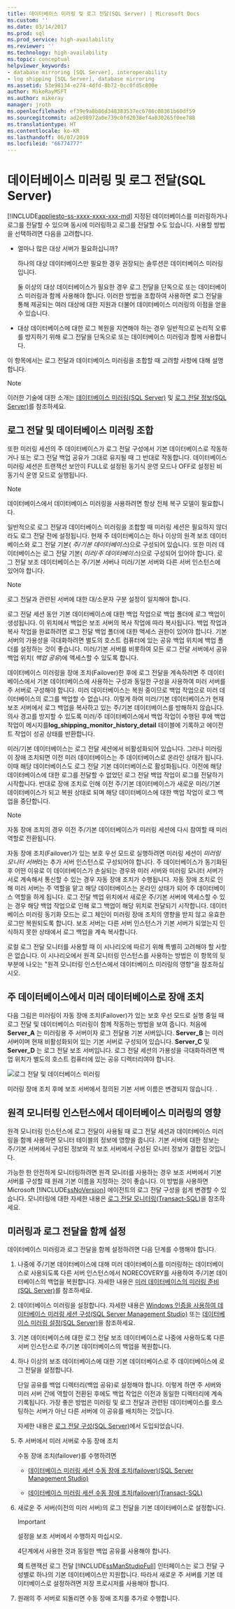 ```yaml
---
title: 데이터베이스 미러링 및 로그 전달(SQL Server) | Microsoft Docs
ms.custom: ''
ms.date: 03/14/2017
ms.prod: sql
ms.prod_service: high-availability
ms.reviewer: ''
ms.technology: high-availability
ms.topic: conceptual
helpviewer_keywords:
- database mirroring [SQL Server], interoperability
- log shipping [SQL Server], database mirroring
ms.assetid: 53e98134-e274-4dfd-8b72-0cc0fd5c800e
author: MikeRayMSFT
ms.author: mikeray
manager: jroth
ms.openlocfilehash: ef39e9a8b86d348383537ec6786c08361b60df59
ms.sourcegitcommit: ad2e98972a0e739c0fd2038ef4a030265f0ee788
ms.translationtype: HT
ms.contentlocale: ko-KR
ms.lasthandoff: 06/07/2019
ms.locfileid: "66774777"
---
```

# <a name="database-mirroring-and-log-shipping-sql-server"></a>데이터베이스 미러링 및 로그 전달(SQL Server)
[!INCLUDE[appliesto-ss-xxxx-xxxx-xxx-md](../../includes/appliesto-ss-xxxx-xxxx-xxx-md.md)]
  지정된 데이터베이스를 미러링하거나 로그를 전달할 수 있으며 동시에 미러링하고 로그를 전달할 수도 있습니다. 사용할 방법을 선택하려면 다음을 고려합니다.  
  
-   얼마나 많은 대상 서버가 필요하십니까?  
  
     하나의 대상 데이터베이스만 필요한 경우 권장되는 솔루션은 데이터베이스 미러링입니다.  
  
     둘 이상의 대상 데이터베이스가 필요한 경우 로그 전달을 단독으로 또는 데이터베이스 미러링과 함께 사용해야 합니다. 이러한 방법을 조합하여 사용하면 로그 전달을 통해 제공되는 여러 대상에 대한 지원과 더불어 데이터베이스 미러링의 이점을 얻을 수 있습니다.  
  
-   대상 데이터베이스에 대한 로그 복원을 지연해야 하는 경우 일반적으로 논리적 오류를 방지하기 위해 로그 전달을 단독으로 또는 데이터베이스 미러링과 함께 사용합니다.  
  
 이 항목에서는 로그 전달과 데이터베이스 미러링을 조합할 때 고려할 사항에 대해 설명합니다.  
  
> [!NOTE]  
>  이러한 기술에 대한 소개는 [데이터베이스 미러링&#40;SQL Server&#41;](../../database-engine/database-mirroring/database-mirroring-sql-server.md) 및 [로그 전달 정보&#40;SQL Server&#41;](../../database-engine/log-shipping/about-log-shipping-sql-server.md)를 참조하세요.  
  
## <a name="combining-log-shipping-and-database-mirroring"></a>로그 전달 및 데이터베이스 미러링 조합  
 또한 미러링 세션의 주 데이터베이스가 로그 전달 구성에서 기본 데이터베이스로 작동하거나 또는 로그 전달 백업 공유가 그대로 유지될 때 그 반대로 작동합니다. 데이터베이스 미러링 세션은 트랜잭션 보안이 FULL로 설정된 동기식 운영 모드나 OFF로 설정된 비동기식 운영 모드로 실행됩니다.  
  
> [!NOTE]  
>  데이터베이스에서 데이터베이스 미러링을 사용하려면 항상 전체 복구 모델이 필요합니다.  
  
 일반적으로 로그 전달과 데이터베이스 미러링을 조합할 때 미러링 세션은 필요하지 않더라도 로그 전달 전에 설정됩니다. 현재 주 데이터베이스는 하나 이상의 원격 보조 데이터베이스와 로그 전달 기본( *주/기본 데이터베이스*)으로 구성되어 있습니다. 또한 미러 데이터베이스는 로그 전달 기본( *미러/주 데이터베이스*)으로 구성되어 있어야 합니다. 로그 전달 보조 데이터베이스는 주/기본 서버나 미러/기본 서버와 다른 서버 인스턴스에 있어야 합니다.  
  
> [!NOTE]  
>  로그 전달과 관련된 서버에 대한 대/소문자 구분 설정이 일치해야 합니다.  
  
 로그 전달 세션 동안 기본 데이터베이스에 대한 백업 작업으로 백업 폴더에 로그 백업이 생성됩니다. 이 위치에서 백업은 보조 서버의 복사 작업에 따라 복사됩니다. 백업 작업과 복사 작업을 완료하려면 로그 전달 백업 폴더에 대한 액세스 권한이 있어야 합니다. 기본 서버의 가용성을 극대화하려면 별도의 호스트 컴퓨터에 있는 공유 백업 위치에 백업 폴더를 설정하는 것이 좋습니다. 미러/기본 서버를 비롯하여 모든 로그 전달 서버에서 공유 백업 위치( *백업 공유*)에 액세스할 수 있도록 합니다.  
  
 데이터베이스 미러링을 장애 조치(Failover)한 후에 로그 전달을 계속하려면 주 데이터베이스에서 기본 데이터베이스에 사용하는 구성과 동일한 구성을 사용하여 미러 서버를 주 서버로 구성해야 합니다. 미러 데이터베이스는 복원 중이므로 백업 작업으로 미러 데이터베이스의 로그를 백업할 수 없습니다. 이렇게 하여 미러/기본 데이터베이스가 현재 보조 서버에서 로그 백업을 복사하고 있는 주/기본 데이터베이스를 방해하지 않습니다. 의사 경고를 방지할 수 있도록 미러/주 데이터베이스에서 백업 작업이 수행된 후에 백업 작업이 메시지를**log_shipping_monitor_history_detail** 테이블에 기록하고 에이전트 작업이 성공 상태를 반환합니다.  
  
 미러/기본 데이터베이스는 로그 전달 세션에서 비활성화되어 있습니다. 그러나 미러링이 장애 조치되면 이전 미러 데이터베이스는 주 데이터베이스로 온라인 상태가 됩니다. 이때 해당 데이터베이스도 로그 전달 기본 데이터베이스로 활성화됩니다. 이전에 해당 데이터베이스에 대한 로그를 전달할 수 없었던 로그 전달 백업 작업이 로그를 전달하기 시작합니다. 반대로 장애 조치로 인해 이전 주/기본 데이터베이스가 새로운 미러/기본 데이터베이스가 되고 복원 상태로 되며 해당 데이터베이스에 대한 백업 작업이 로그 백업을 중단합니다.  
  
> [!NOTE]  
>  자동 장애 조치의 경우 이전 주/기본 데이터베이스가 미러링 세션에 다시 참여할 때 미러 역할로 전환됩니다.  
  
 자동 장애 조치(Failover)가 있는 보호 우선 모드로 실행하려면 미러링 세션이 *미러링 모니터 서버*라는 추가 서버 인스턴스로 구성되어야 합니다. 주 데이터베이스가 동기화된 후 어떤 이유로 이 데이터베이스가 손실되는 경우와 미러 서버와 미러링 모니터 서버가 서로 계속해서 통신할 수 있는 경우 자동 장애 조치가 수행됩니다. 자동 장애 조치로 인해 미러 서버는 주 역할을 맡고 해당 데이터베이스는 온라인 상태가 되어 주 데이터베이스 역할을 하게 됩니다. 로그 전달 백업 위치에서 새로운 주/기본 서버에 액세스할 수 있는 경우 해당 백업 작업으로 인해 로그 백업이 해당 위치로 전달되기 시작합니다. 데이터베이스 미러링 동기화 모드는 로그 체인이 미러링 장애 조치의 영향을 받지 않고 유효한 로그만 복원되도록 합니다. 보조 서버는 다른 서버 인스턴스가 기본 서버가 되었는지 인식하지 못한 상태에서 로그 백업을 계속 복사합니다.  
  
 로컬 로그 전달 모니터를 사용할 때 이 시나리오에 따르기 위해 특별히 고려해야 할 사항은 없습니다. 이 시나리오에서 원격 모니터링 인스턴스를 사용하는 방법은 이 항목의 뒷부분에 나오는 "원격 모니터링 인스턴스에서 데이터베이스 미러링의 영향"을 참조하십시오.  
  
## <a name="failing-over-from-the-principal-to-the-mirror-database"></a>주 데이터베이스에서 미러 데이터베이스로 장애 조치  
 다음 그림은 미러링이 자동 장애 조치(Failover)가 있는 보호 우선 모드로 실행 중일 때 로그 전달 및 데이터베이스 미러링이 함께 작동하는 방법을 보여 줍니다. 처음에 **Server_A** 는 미러링용 주 서버이자 로그 전달용 기본 서버입니다. **Server_B** 는 미러 서버이며 현재 비활성화되어 있는 기본 서버로 구성되어 있습니다. **Server_C** 및 **Server_D** 는 로그 전달 보조 서버입니다. 로그 전달 세션의 가용성을 극대화하려면 백업 위치가 별도의 호스트 컴퓨터에 있는 공유 디렉터리여야 합니다.  
  
 ![로그 전달 및 데이터베이스 미러링](../../database-engine/database-mirroring/media/logshipping-and-dbm-automatic-failover.gif "로그 전달 및 데이터베이스 미러링")  
  
 미러링 장애 조치 후에 보조 서버에서 정의된 기본 서버 이름은 변경되지 않습니다. .  
  
## <a name="the-impact-of-database-mirroring-on-a-remote-monitoring-instance"></a>원격 모니터링 인스턴스에서 데이터베이스 미러링의 영향  
 원격 모니터링 인스턴스에 로그 전달이 사용될 때 로그 전달 세션과 데이터베이스 미러링을 함께 사용하면 모니터 테이블의 정보에 영향을 줍니다. 기본 서버에 대한 정보는 주/기본 서버에서 구성된 정보와 각 보조 서버에서 구성된 모니터 정보가 결합된 것입니다.  
  
 가능한 한 안전하게 모니터링하려면 원격 모니터를 사용하는 경우 보조 서버에서 기본 서버를 구성할 때 원래 기본 이름을 지정하는 것이 좋습니다. 이 방법을 사용하면 Microsoft [!INCLUDE[ssNoVersion](../../includes/ssnoversion-md.md)] 에이전트의 로그 전달 구성을 쉽게 변경할 수 있습니다. 모니터링에 대한 자세한 내용은 [로그 전달 모니터링&#40;Transact-SQL&#41;](../../database-engine/log-shipping/monitor-log-shipping-transact-sql.md)을 참조하세요.  
  
## <a name="setting-up-mirroring-and-log-shipping-together"></a>미러링과 로그 전달을 함께 설정  
 데이터베이스 미러링과 로그 전달을 함께 설정하려면 다음 단계를 수행해야 합니다.  
  
1.  나중에 주/기본 데이터베이스에 대해 미러 데이터베이스를 미러링하는 데이터베이스로 사용되도록 다른 서버 인스턴스에서 NORECOVERY를 사용하여 주/기본 데이터베이스의 백업을 복원합니다. 자세한 내용은 [미러 데이터베이스의 미러링 준비&#40;SQL Server&#41;](../../database-engine/database-mirroring/prepare-a-mirror-database-for-mirroring-sql-server.md)를 참조하세요.  
  
2.  데이터베이스 미러링을 설정합니다. 자세한 내용은 [Windows 인증을 사용하여 데이터베이스 미러링 세션 구성&#40;SQL Server Management Studio&#41;](../../database-engine/database-mirroring/establish-database-mirroring-session-windows-authentication.md) 또는 [데이터베이스 미러링 설정&#40;SQL Server&#41;](../../database-engine/database-mirroring/setting-up-database-mirroring-sql-server.md)을 참조하세요.  
  
3.  기본 데이터베이스에 대한 로그 전달 보조 데이터베이스로 나중에 사용하도록 다른 서버 인스턴스로 주/기본 데이터베이스의 백업을 복원합니다.  
  
4.  하나 이상의 보조 데이터베이스에 대한 기본 데이터베이스로 주 데이터베이스에 로그 전달을 설정합니다.  
  
     단일 공유를 백업 디렉터리(백업 공유)로 설정해야 합니다. 이렇게 하면 주 서버와 미러 서버 간에 역할이 전환된 후에도 백업 작업은 이전과 동일한 디렉터리에 계속 기록됩니다. 가장 좋은 방법은 미러링 및 로그 전달과 관련된 데이터베이스를 호스팅하는 서버가 아닌 다른 서버에 이 공유를 배치하는 것입니다.  
  
     자세한 내용은 [로그 전달 구성&#40;SQL Server&#41;](../../database-engine/log-shipping/configure-log-shipping-sql-server.md)에서 도입되었습니다.  
  
5.  주 서버에서 미러 서버로 수동 장애 조치  
  
     수동 장애 조치(failover)를 수행하려면  
  
    -   [데이터베이스 미러링 세션 수동 장애 조치(failover)&#40;SQL Server Management Studio&#41;](../../database-engine/database-mirroring/manually-fail-over-a-database-mirroring-session-sql-server-management-studio.md)  
  
    -   [데이터베이스 미러링 세션 수동 장애 조치(failover)&#40;Transact-SQL&#41;](../../database-engine/database-mirroring/manually-fail-over-a-database-mirroring-session-transact-sql.md)  
  
6.  새로운 주 서버(이전의 미러 서버)의 로그 전달을 기본 데이터베이스로 설정합니다.  
  
    > [!IMPORTANT]  
    >  설정을 보조 서버에서 수행하지 마십시오.  
  
     4단계에서 사용한 것과 동일한 백업 공유를 사용해야 합니다.  
  
     **의** 트랜잭션 로그 전달 [!INCLUDE[ssManStudioFull](../../includes/ssmanstudiofull-md.md)] 인터페이스는 로그 전달 구성별로 하나의 기본 데이터베이스만 지원합니다. 따라서 새로운 주 서버를 기본 데이터베이스로 설정하려면 저장 프로시저를 사용해야 합니다.  
  
7.  원래의 주 서버로 되돌리면 수동 장애 조치를 추가로 수행합니다.  
  
  
